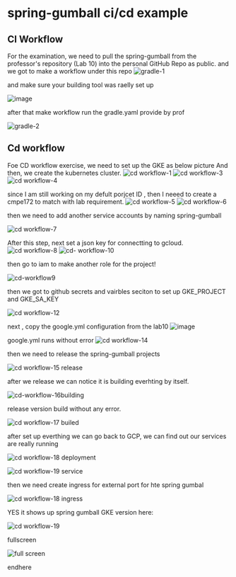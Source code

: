 # spring-gumball ci/cd example

## CI Workflow
For the examination, we need to pull the spring-gumball from the professor's repository (Lab 10) into the personal GitHub Repo as public.
and we got to make a workflow under this repo
![gradle-1](https://github.com/mujunyu520/spring-gumball-cicd/assets/60667298/e5677516-8cfc-4a01-88d6-b7c815befa39)


and make sure your building tool was raelly set up

![image](https://github.com/mujunyu520/spring-gumball-cicd/assets/60667298/2e904c96-0dcd-4a27-a140-c3118fe2e569)

after that make workflow run the gradle.yaml provide by prof

![gradle-2](https://github.com/mujunyu520/spring-gumball-cicd/assets/60667298/fb8d1cfb-e883-4a39-b2fa-8b5e8ecb680a)


## Cd workflow

Foe CD workflow exercise, we need to set up the GKE as below picture And then, we create the kubernetes cluster.
![cd workflow-1](https://github.com/mujunyu520/spring-gumball-cicd/assets/60667298/b3d09532-fd55-4f5d-b092-3eed4d8e2a4e)
![cd workflow-3](https://github.com/mujunyu520/spring-gumball-cicd/assets/60667298/8ab65b93-d36c-4672-afa8-1c6bf2ddfba4)
![cd workflow-4](https://github.com/mujunyu520/spring-gumball-cicd/assets/60667298/170b962b-bc78-4ffa-8201-40a99d9d5915)

since I am still working on my defult porjcet ID , then I neeed to create a cmpe172 to match with lab requirement.
![cd workflow-5](https://github.com/mujunyu520/spring-gumball-cicd/assets/60667298/8a252d9b-0ac5-4306-a19c-f2bcdec88789)
![cd workflow-6](https://github.com/mujunyu520/spring-gumball-cicd/assets/60667298/b567be1c-be99-45c7-b104-7f4a78075771)

then we need to add another service accounts by naming spring-gumball

![cd workflow-7](https://github.com/mujunyu520/spring-gumball-cicd/assets/60667298/b68f9122-84d2-4538-a99e-8530bfe4720d)


After this step, next set a json key for connectting to gcloud.
![cd workflow-8](https://github.com/mujunyu520/spring-gumball-cicd/assets/60667298/58f69912-cf41-493d-8f02-938a8c818b13)
![cd- workflow-10](https://github.com/mujunyu520/spring-gumball-cicd/assets/60667298/ba83c9a3-8555-47cc-9568-8eeb39964909)

then go to iam to make another role for the project!

![cd-workflow9](https://github.com/mujunyu520/spring-gumball-cicd/assets/60667298/edd9c531-bc80-4735-a4c6-2ce368c555dd)


then we got to github secrets and vairbles seciton to set up GKE_PROJECT and GKE_SA_KEY 

![cd workflow-12](https://github.com/mujunyu520/spring-gumball-cicd/assets/60667298/55ac12ae-467d-4539-92c0-9ddd90b9cf55)

next , copy the google.yml configuration from the lab10 
![image](https://github.com/mujunyu520/spring-gumball-cicd/assets/60667298/eefaf3f6-1cf5-4266-91b9-a8ebc722a29a)

google.yml runs without error
![cd workflow-14](https://github.com/mujunyu520/spring-gumball-cicd/assets/60667298/84414158-d304-461c-afb8-4ccc30911dc4)



then we need to release the spring-gumball projects


![cd workflow-15 release](https://github.com/mujunyu520/spring-gumball-cicd/assets/60667298/fd356340-5a2f-4df7-bde8-26ea03c3ce0c)

after we release we can notice it is building everhting by itself.

![cd-workflow-16building](https://github.com/mujunyu520/spring-gumball-cicd/assets/60667298/e6d0a087-c2b0-45dc-8496-eef65638dcfe)


release version build without any error.

![cd workflow-17 builed](https://github.com/mujunyu520/spring-gumball-cicd/assets/60667298/31fcc01d-dfdf-41c7-b054-5fab44614620)


after set up everthing we can go back to GCP, we can find out our services are really running 

![cd workflow-18 deployment](https://github.com/mujunyu520/spring-gumball-cicd/assets/60667298/31a2506f-7eec-482f-9e71-a4d97ae74040)


![cd workflow-19 service](https://github.com/mujunyu520/spring-gumball-cicd/assets/60667298/06da3651-d996-4594-b2d8-b23deb9b8a27)

then we need create ingress for external port for hte spring gumbal

![cd workflow-18 ingress](https://github.com/mujunyu520/spring-gumball-cicd/assets/60667298/471886ca-ef06-4c52-92ee-20aa7c2050c8)


YES it shows up spring gumball GKE version here:

![cd workflow-19](https://github.com/mujunyu520/spring-gumball-cicd/assets/60667298/70d7c20c-a0cf-4593-a123-150399609e5a)


fullscreen

![full screen](https://github.com/mujunyu520/spring-gumball-cicd/assets/60667298/a38692f9-0709-4417-af76-98ba084626ed)

endhere

